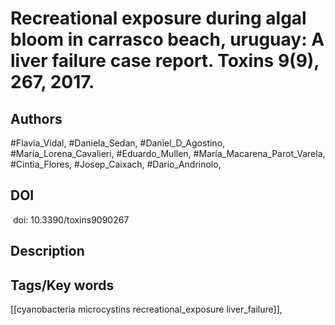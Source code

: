 # Recreational exposure during algal bloom in carrasco beach, uruguay: A liver failure case report. Toxins 9(9), 267, 2017.
## Authors
#Flavia_Vidal, #Daniela_Sedan, #Daniel_D_Agostino, #María_Lorena_Cavalieri, #Eduardo_Mullen, #María_Macarena_Parot_Varela, #Cintia_Flores, #Josep_Caixach, #Dario_Andrinolo, 
## DOI
  doi: 10.3390/toxins9090267
## Description

## Tags/Key words
[[cyanobacteria microcystins recreational_exposure liver_failure]], 